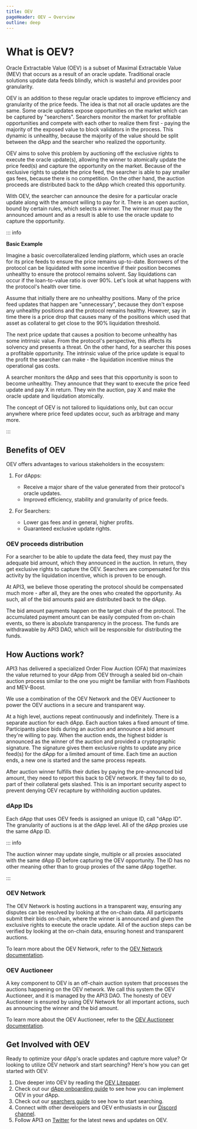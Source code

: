 ```yaml
---
title: OEV
pageHeader: OEV → Overview
outline: deep
---
```


<PageHeader/>

# What is OEV?

Oracle Extractable Value (OEV) is a subset of Maximal Extractable Value (MEV)
that occurs as a result of an oracle update. Traditional oracle solutions update
data feeds blindly, which is wasteful and provides poor granularity.

OEV is an addition to these regular oracle updates to improve efficiency and
granularity of the price feeds. The idea is that not all oracle updates are the
same. Some oracle updates expose opportunities on the market which can be
captured by "searchers". Searchers monitor the market for profitable
opportunities and compete with each other to realize them first - paying the
majority of the exposed value to block validators in the process. This dynamic
is unhealthy, because the majority of the value should be split between the dApp
and the searcher who realized the opportunity.

OEV aims to solve this problem by auctioning off the exclusive rights to execute
the oracle update(s), allowing the winner to atomically update the price feed(s)
and capture the opportunity on the market. Because of the exclusive rights to
update the price feed, the searcher is able to pay smaller gas fees, because
there is no competition. On the other hand, the auction proceeds are distributed
back to the dApp which created this opportunity.

With OEV, the searcher can announce the desire for a particular oracle update
along with the amount willing to pay for it. There is an open auction, bound by
certain rules, which selects a winner. The winner must pay the announced amount
and as a result is able to use the oracle update to capture the opportunity.

::: info

**Basic Example**

Imagine a basic overcollateralized lending platform, which uses an oracle for
its price feeds to ensure the price remains up-to-date. Borrowers of the
protocol can be liquidated with some incentive if their position becomes
unhealthy to ensure the protocol remains solvent. Say liquidations can occur if
the loan-to-value ratio is over 90%. Let's look at what happens with the
protocol's health over time.

Assume that initially there are no unhealthy positions. Many of the price feed
updates that happen are "unnecessary", because they don't expose any unhealthy
positions and the protocol remains healthy. However, say in time there is a
price drop that causes many of the positions which used that asset as collateral
to get close to the 90% liquidation threshold.

The next price update that causes a position to become unhealthy has some
intrinsic value. From the protocol's perspective, this affects its solvency and
presents a threat. On the other hand, for a searcher this poses a profitable
opportunity. The intrinsic value of the price update is equal to the profit the
searcher can make - the liquidation incentive minus the operational gas costs.

A searcher monitors the dApp and sees that this opportunity is soon to become
unhealthy. They announce that they want to execute the price feed update and pay
X in return. They win the auction, pay X and make the oracle update and
liquidation atomically.

The concept of OEV is not tailored to liquidations only, but can occur anywhere
where price feed updates occur, such as arbitrage and many more.

:::

## Benefits of OEV

OEV offers advantages to various stakeholders in the ecosystem:

1. For dApps:

   - Receive a major share of the value generated from their protocol's oracle
     updates.
   - Improved efficiency, stability and granularity of price feeds.

2. For Searchers:

   - Lower gas fees and in general, higher profits.
   - Guaranteed exclusive update rights.

### OEV proceeds distribution

For a searcher to be able to update the data feed, they must pay the adequate
bid amount, which they announced in the auction. In return, they get exclusive
rights to capture the OEV. Searchers are compensated for this activity by the
liquidation incentive, which is proven to be enough.

At API3, we believe those operating the protocol should be compensated much
more - after all, they are the ones who created the opportunity. As such, all of
the bid amounts paid are distributed back to the dApp.

The bid amount payments happen on the target chain of the protocol. The
accumulated payment amount can be easily computed from on-chain events, so there
is absolute transparency in the process. The funds are withdrawable by API3 DAO,
which will be responsible for distributing the funds.

<!-- TODO: Document auto BD here -->

## How Auctions work?

API3 has delivered a specialized Order Flow Auction (OFA) that maximizes the
value returned to your dApp from OEV through a sealed bid on-chain auction
process similar to the one you might be familiar with from Flashbots and
MEV-Boost.

<!-- TODO: Mention audits -->

We use a combination of the OEV Network and the OEV Auctioneer to power the OEV
auctions in a secure and transparent way.

At a high level, auctions repeat continuously and indefinitely. There is a
separate auction for each dApp. Each auction takes a fixed amount of time.
Participants place bids during an auction and announce a bid amount they're
willing to pay. When the auction ends, the highest bidder is announced as the
winner of the auction and provided a cryptographic signature. The signature
gives them exclusive rights to update any price feed(s) for the dApp for a
limited amount of time. Each time an auction ends, a new one is started and the
same process repeats.

After auction winner fulfills their duties by paying the pre-announced bid
amount, they need to report this back to OEV network. If they fail to do so,
part of their collateral gets slashed. This is an important security aspect to
prevent denying OEV recapture by withholding auction updates.

### dApp IDs

Each dApp that uses OEV feeds is assigned an unique ID, call "dApp ID". The
granularity of auctions is at the dApp level. All of the dApp proxies use the
same dApp ID.

::: info

The auction winner may update single, multiple or all proxies associated with
the same dApp ID before capturing the OEV opportunity. The ID has no other
meaning other than to group proxies of the same dApp together.

:::

### OEV Network

The OEV Network is hosting auctions in a transparent way, ensuring any disputes
can be resolved by looking at the on-chain data. All participants submit their
bids on-chain, where the winner is announced and given the exclusive rights to
execute the oracle update. All of the auction steps can be verified by looking
at the on-chain data, ensuring honest and transparent auctions.

To learn more about the OEV Network, refer to the
[OEV Network documentation](/oev/overview/oev-network).

### OEV Auctioneer

A key component to OEV is an off-chain auction system that processes the
auctions happening on the OEV network. We call this system the OEV Auctioneer,
and it is managed by the API3 DAO. The honesty of OEV Auctioneer is ensured by
using OEV Network for all important actions, such as announcing the winner and
the bid amount.

To learn more about the OEV Auctioneer, refer to the
[OEV Auctioneer documentation](/oev/overview/oev-auctioneer).

## Get Involved with OEV

Ready to optimize your dApp's oracle updates and capture more value? Or looking
to utilize OEV network and start searching? Here's how you can get started with
OEV:

<!-- TODO: Update discord and Twitter links -->

1. Dive deeper into OEV by reading the
   [OEV Litepaper](https://raw.githubusercontent.com/api3dao/oev-litepaper/main/oev-litepaper.pdf).
2. Check out our [dApp onboarding guide](/oev/dapps/) to see how you can
   implement OEV in your dApp.
3. Check out our [searchers guide](/oev/searchers/) to see how to start
   searching.
4. Connect with other developers and OEV enthusiasts in our
   [Discord channel](#).
5. Follow API3 on [Twitter](#) for the latest news and updates on OEV.
